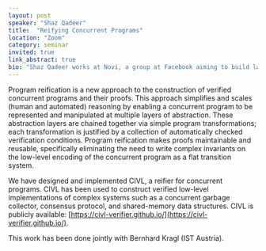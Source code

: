 ```yaml
---
layout: post
speaker: "Shaz Qadeer"
title:  "Reifying Concurrent Programs"
location: "Zoom"
category: seminar
invited: true
link_abstract: true
bio: "Shaz Qadeer works at Novi, a group at Facebook aiming to build large-scale financial services.  He is currently working on two projects: (1) Move, the programmable piece of the Libra blockchain ([https://github.com/libra/libra](https://github.com/libra/libra)), and (2) CIVL, a reifier for concurrent programs ([https://civl-verifier.github.io/](https://civl-verifier.github.io/)). His research interests span all aspects of development of robust and secure software."
---
```


Program reification is a new approach to the construction of verified concurrent programs and their proofs.  This approach simplifies and scales (human and automated) reasoning by enabling a concurrent program to be represented and manipulated at multiple layers of abstraction.  These abstraction layers are chained together via simple program transformations; each transformation is justified by a collection of automatically checked verification conditions. Program reification makes proofs maintainable and reusable, specifically eliminating the need to write complex invariants on the low-level encoding of the concurrent program as a flat transition system.

We have designed and implemented CIVL, a reifier for concurrent programs.  CIVL has been used to construct verified low-level implementations of complex systems such as a concurrent garbage collector, consensus protocol, and shared-memory data structures.  CIVL is publicly available: [https://civl-verifier.github.io/](https://civl-verifier.github.io/).

This work has been done jointly with Bernhard Kragl (IST Austria).

